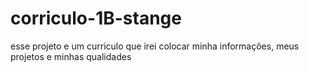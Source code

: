 # corriculo-1B-stange
esse projeto e um curriculo que irei colocar minha informaçôes, meus projetos e minhas qualidades
